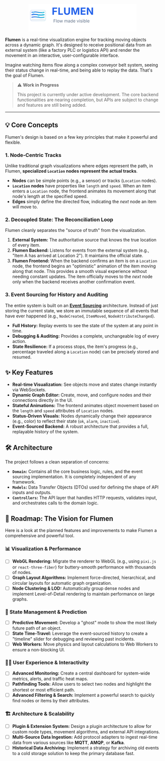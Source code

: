 <p align="center">
  <img src="logo.svg" alt="Flumen Logo" width="350"/>
</p>

**Flumen** is a real-time visualization engine for tracking moving objects across a dynamic graph. It's designed to receive positional data from an external system (like a factory PLC or logistics API) and render the movement in an interactive, user-configurable interface.

Imagine watching items flow along a complex conveyor belt system, seeing their status change in real-time, and being able to replay the data. That's the goal of Flumen.

> ⚠️ **Work in Progress**
>
> This project is currently under active development. The core backend functionalities are nearing completion, but APIs are subject to change and features are still being added.

---

## 💡 Core Concepts

Flumen's design is based on a few key principles that make it powerful and flexible.

### 1. Node-Centric Tracks
Unlike traditional graph visualizations where edges represent the path, in Flumen, **specialized `Location` nodes represent the actual tracks**.
- **Nodes** can be simple points (e.g., a sensor) or tracks (`Location` nodes).
- **`Location` nodes** have properties like `length` and `speed`. When an item enters a `Location` node, the frontend animates its movement along that node's length at the specified speed.
- **Edges** simply define the directed flow, indicating the *next* node an item will move to.

### 2. Decoupled State: The Reconciliation Loop
Flumen cleanly separates the "source of truth" from the visualization.
1.  **External System:** The authoritative source that knows the true location of every item.
2.  **Flumen Backend:** Listens for events from the external system (e.g., "Item A has arrived at Location 2"). It maintains the official state.
3.  **Flumen Frontend:** When the backend confirms an item is on a `Location` node, the frontend begins an "optimistic" animation of the item moving along that node. This provides a smooth visual experience without needing constant updates. The item officially moves to the *next* node only when the backend receives another confirmation event.

### 3. Event Sourcing for History and Auditing
The entire system is built on an **[Event Sourcing](https://martinfowler.com/eaaDev/EventSourcing.html)** architecture. Instead of just storing the current state, we store an immutable sequence of all events that have ever happened (e.g., `NodeCreated`, `ItemMoved`, `NodeAttributeChanged`).
- **Full History:** Replay events to see the state of the system at any point in time.
- **Debugging & Auditing:** Provides a complete, unchangeable log of every action.
- **State Resilience:** If a process stops, the item's progress (e.g., percentage traveled along a `Location` node) can be precisely stored and resumed.

## ✨ Key Features

- **Real-time Visualization:** See objects move and states change instantly via WebSockets.
- **Dynamic Graph Editor:** Create, move, and configure nodes and their connections directly in the UI.
- **Stateful Animations:** The frontend animates object movement based on the `length` and `speed` attributes of `Location` nodes.
- **Status-Driven Visuals:** Nodes dynamically change their appearance (e.g., color) to reflect their state (`ok`, `alarm`, `inactive`).
- **Event-Sourced Backend:** A robust architecture that provides a full, replayable history of the system.

## 🛠️ Architecture

The project follows a clean separation of concerns:
- **`Domain`:** Contains all the core business logic, rules, and the event sourcing implementation. It is completely independent of any framework.
- **`Models`:** Data Transfer Objects (DTOs) used for defining the shape of API inputs and outputs.
- **`Controllers`:** The API layer that handles HTTP requests, validates input, and orchestrates calls to the domain logic.

## 🚀 Roadmap: The Vision for Flumen

Here is a look at the planned features and improvements to make Flumen a comprehensive and powerful tool.

### 📊 Visualization & Performance
- [ ] **WebGL Rendering:** Migrate the renderer to WebGL (e.g., using `pixi.js` or `react-three-fiber`) for buttery-smooth performance with thousands of nodes.
- [ ] **Graph Layout Algorithms:** Implement force-directed, hierarchical, and circular layouts for automatic graph organization.
- [ ] **Node Clustering & LOD:** Automatically group dense nodes and implement Level-of-Detail rendering to maintain performance on large graphs.

### 🧠 State Management & Prediction
- [ ] **Predictive Movement:** Develop a "ghost" mode to show the most likely future path of an object.
- [ ] **State Time-Travel:** Leverage the event-sourced history to create a "timeline" slider for debugging and reviewing past incidents.
- [ ] **Web Workers:** Move physics and layout calculations to Web Workers to ensure a non-blocking UI.

### 🧑‍💻 User Experience & Interactivity
- [ ] **Advanced Monitoring:** Create a central dashboard for system-wide metrics, alerts, and traffic heat maps.
- [ ] **Pathfinding Tools:** Allow users to select two nodes and highlight the shortest or most efficient path.
- [ ] **Advanced Filtering & Search:** Implement a powerful search to quickly find nodes or items by their attributes.

### 🏗️ Architecture & Scalability
- [ ] **Plugin & Extension System:** Design a plugin architecture to allow for custom node types, movement algorithms, and external API integrations.
- [ ] **Multi-Source Data Ingestion:** Add protocol adapters to ingest real-time data from various sources like **MQTT**, **AMQP**, or **Kafka**.
- [ ] **Historical Data Archiving:** Implement a strategy for archiving old events to a cold storage solution to keep the primary database fast.
